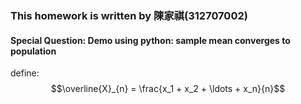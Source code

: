 ### This homework is written by 陳家祺(312707002)

#### Special Question: Demo using python: sample mean converges to population

define: $$\overline{X}_{n} = \frac{x_1 + x_2 + \ldots + x_n}{n}$$
